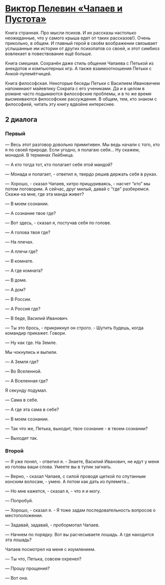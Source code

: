 # [Виктор Пелевин «Чапаев и Пустота»](https://vk.com/ip.biblioworm?w=wall-102814293_23)

Книга странная.
Про мысли психов.
И их рассказы настолько неожиданные, что у самого крыша едет от таких рассказов!).
Очень прикольно, в общем.
И главный герой в своём воображении связывает услышанные им истории от других психопатов со своей, и этот симбиоз вовлекает в повествование ещё больше.

Книга смешная.
Сохранён даже стиль общения Чапаева с Петькой из анекдотов и компьютерных игр.
А также взаимоотношения Петьки с Анкой-пулемётчицей.

Книга философская.
Некоторые беседы Петьки с Василием Ивановичем напоминают майевтику Сократа с его учениками.
Да и в целом в романе часто подымаются философские проблемы, и в то же время высмеиваются философские рассуждения.
В общем, тем, кто знаком с философией, читать эту книгу вдвойне интереснее.

## 2 диалога

### Первый

— Весь этот разговор довольно примитивен. Мы ведь начали с того, кто я по своей природе. Если угодно, я полагаю себя… Ну скажем, монадой. В терминах Лейбница.

— А кто тогда тот, кто полагает себя этой мандой?

— Монада и полагает, - ответил я, твердо решив держать себя в руках.

— Хорошо, - сказал Чапаев, хитро прищуриваясь, - насчет “кто” мы потом поговорим. А сейчас, друг милый, давай с “где” разберемся. Скажи-ка мне, где эта манда живет?

— В моем сознании.

— А сознание твое где?

— Вот здесь, - сказал я, постучав себя по голове.

— А голова твоя где?

— На плечах.

— А плечи где?

— В комнате.

— А где комната?

— В доме.

— А дом?

— В России.

— А Россия где?

— В беде, Василий Иванович.

— Ты это брось, - прикрикнул он строго. - Шутить будешь, когда командир прикажет. Говори.

— Ну как где. На Земле.

Мы чокнулись и выпили.

— А Земля где?

— Во Вселенной.

— А Вселенная где?

Я секунду подумал.

— Сама в себе.

— А где эта сама в себе?

— В моем сознании.

— Так что же, Петька, выходит, твое сознание - в твоем сознании?

— Выходит так.


### Второй

— Я уже понял, - ответил я. - Знаете, Василий Иванович, не идут у меня из головы ваши слова. Умеете вы в тупик загнать.

— Верно, - сказал Чапаев, с силой проводя щеткой по спутанным конским волосам, - умею. А потом как дать из пулемета…

— Но мне кажется, - сказал я, - что я и могу.

— Попробуй.

— Хорошо, - сказал я. - Я тоже задам последовательность вопросов о местоположении.

— Задавай, задавай, - пробормотал Чапаев.

— Начнем по порядку. Вот вы расчесываете лошадь. А где находится эта лошадь?

Чапаев посмотрел на меня с изумлением.

— Ты что, Петька, совсем охренел?

— Прошу прощения?

— Вот она.